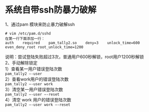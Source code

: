 系统自带ssh防暴力破解
===================
1、通过pam 模块来防止暴力破解ssh
```
# vim /etc/pam.d/sshd
在第一行下面添加一行：
auth    required    pam_tally2.so    deny=3    unlock_time=600 even_deny_root root_unlock_time=1200
```  
说明：尝试登陆失败超过3次，普通用户600秒解锁，root用户1200秒解锁  
2、手动解除锁定  
1）查看某一用户错误登陆次数  
``` pam_tally2 –-user ```  
2）查看work用户的错误登陆次数  
``` pam_tally2 –-user work ```  
3）清空某一用户错误登陆次数  
``` pam_tally2 –-user –-reset ```  
4）清空 work 用户的错误登陆次数  
``` pam_tally2 –-user work –-reset ```  
